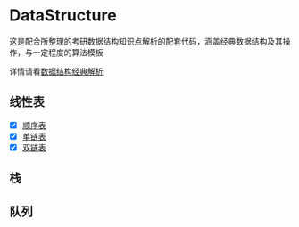 # DataStructure
这是配合所整理的考研数据结构知识点解析的配套代码，涵盖经典数据结构及其操作，与一定程度的算法模板

详情请看[数据结构经典解析](https://www.tongwy.top/categories/DataStructure/)

## 线性表

- [x] [顺序表](https://github.com/Wshangji/DataStructure/blob/master/linear-list/SequenatialList.cpp)
- [x] [单链表](https://github.com/Wshangji/DataStructure/blob/master/linear-list/SinglyLinkedList.cpp)
- [x] [双链表](https://github.com/Wshangji/DataStructure/blob/master/linear-list/DoubleLinkedList.cpp)

## 栈

## 队列
